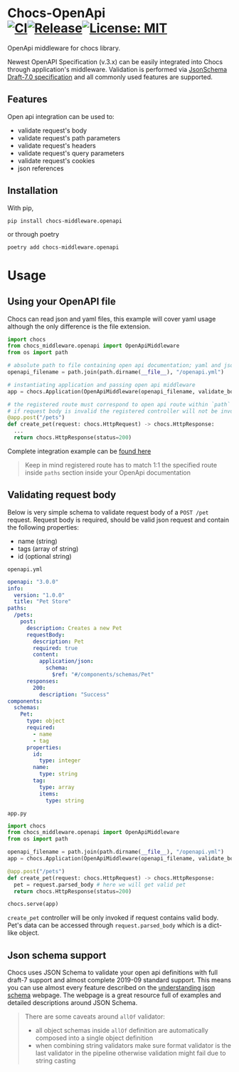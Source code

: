 # Chocs-OpenApi <br> [![CI](https://github.com/kodemore/chocs-openapi/actions/workflows/main.yaml/badge.svg?branch=main)](https://github.com/kodemore/chocs-openapi/actions/workflows/main.yaml)[![Release](https://github.com/kodemore/chocs-openapi/actions/workflows/release.yml/badge.svg?branch=main)](https://github.com/kodemore/chocs-openapi/actions/workflows/release.yml)[![License: MIT](https://img.shields.io/badge/License-MIT-yellow.svg)](https://opensource.org/licenses/MIT)
OpenApi middleware for chocs library.

Newest OpenAPI Specification (v.3.x) can be easily integrated into Chocs through application's middleware. 
Validation is performed via [JsonSchema Draft-7.0 specification](https://json-schema.org) and all commonly 
used features are supported.

## Features

Open api integration can be used to:
- validate request's body
- validate request's path parameters
- validate request's headers
- validate request's query parameters
- validate request's cookies  
- json references

## Installation

With pip,
```shell
pip install chocs-middleware.openapi
```
or through poetry
```shell
poetry add chocs-middleware.openapi
```

# Usage

## Using your OpenAPI file

Chocs can read json and yaml files, this example will cover yaml usage although the only difference is the file extension.

```python
import chocs
from chocs_middleware.openapi import OpenApiMiddleware
from os import path

# absolute path to file containing open api documentation; yaml and json files are supported
openapi_filename = path.join(path.dirname(__file__), "/openapi.yml")

# instantiating application and passing open api middleware
app = chocs.Application(OpenApiMiddleware(openapi_filename, validate_body=True, validate_query=True))

# the registered route must correspond to open api route within `path` section.
# if request body is invalid the registered controller will not be invoked
@app.post("/pets")
def create_pet(request: chocs.HttpRequest) -> chocs.HttpResponse:
  ...
  return chocs.HttpResponse(status=200)
```
Complete integration example can be [found here](./examples/input_validation_with_open_api/openapi.yml)

> Keep in mind registered route has to match 1:1 the specified route inside `paths` section inside your OpenApi documentation

## Validating request body

Below is very simple schema to validate request body of a `POST /pet` request. Request body is required, should be valid json request and contain the following properties:
- name (string)
- tags (array of string)
- id (optional string)

`openapi.yml`
```yaml
openapi: "3.0.0"
info:
  version: "1.0.0"
  title: "Pet Store"
paths:
  /pets:
    post:
      description: Creates a new Pet
      requestBody:
        description: Pet
        required: true
        content:
          application/json:
            schema:
              $ref: "#/components/schemas/Pet"
      responses:
        200:
          description: "Success"
components:
  schemas:
    Pet:
      type: object
      required:
        - name
        - tag
      properties:
        id:
          type: integer
        name:
          type: string
        tag:
          type: array
          items:
            type: string
```

`app.py`
```python
import chocs
from chocs_middleware.openapi import OpenApiMiddleware
from os import path

openapi_filename = path.join(path.dirname(__file__), "/openapi.yml")
app = chocs.Application(OpenApiMiddleware(openapi_filename, validate_body=True))

@app.post("/pets")
def create_pet(request: chocs.HttpRequest) -> chocs.HttpResponse:
  pet = request.parsed_body # here we will get valid pet
  return chocs.HttpResponse(status=200)

chocs.serve(app)
```

`create_pet` controller will be only invoked if request contains valid body. Pet's data can be accessed through `request.parsed_body` which is a dict-like object.

## Json schema support

Chocs uses JSON Schema to validate your open api definitions with full draft-7 support and almost complete 2019-09 standard support. 
This means you can use almost every feature described on the [understanding json schema](https://json-schema.org/understanding-json-schema/reference/index.html) webpage. 
The webpage is a great resource full of examples and detailed descriptions around JSON Schema. 


> There are some caveats around `allOf` validator:
> - all object schemas inside `allOf` definition are automatically composed into a single object definition
> - when combining string validators make sure format validator is the last validator in the pipeline otherwise validation might fail due to string casting

